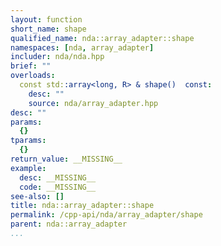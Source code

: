 ```yaml
---
layout: function
short_name: shape
qualified_name: nda::array_adapter::shape
namespaces: [nda, array_adapter]
includer: nda/nda.hpp
brief: ""
overloads:
  const std::array<long, R> & shape()  const:
    desc: ""
    source: nda/array_adapter.hpp
desc: ""
params:
  {}
tparams:
  {}
return_value: __MISSING__
example:
  desc: __MISSING__
  code: __MISSING__
see-also: []
title: nda::array_adapter::shape
permalink: /cpp-api/nda/array_adapter/shape
parent: nda::array_adapter
...
```


